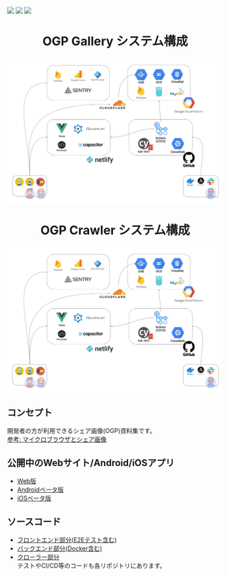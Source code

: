 ![](https://github.com/go-u/ogp-front/workflows/Test/badge.svg)
![](https://github.com/go-u/ogp-front/workflows/Staging/badge.svg)
![](https://github.com/go-u/ogp-front/workflows/Production/badge.svg) 

<h1 align="center">OGP Gallery システム構成</h1>
<p align="center"><img src="./docs/systems.jpg" alt="Systems"></p>

<h1 align="center">OGP Crawler システム構成</h1>
<p align="center"><img src="./docs/systems.jpg" alt="Systems"></p>

## コンセプト
開発者の方が利用できるシェア画像(OGP)資料集です。  
[参考: マイクロブラウザとシェア画像](https://gigazine.net/news/20191219-microbrowsers-are-everywhere/)

## 公開中のWebサイト/Android/iOSアプリ
- [Web版](https://ogp-gal.com/)
- [Androidベータ版](https://play.google.com/store/apps/details?id=ogp.gal)
- [iOSベータ版](https://testflight.apple.com/join/nGV3D8ab)

## ソースコード
- [フロントエンド部分(E2Eテスト含む)](https://github.com/go-u/ogp-front)
- [バックエンド部分(Docker含む)](https://github.com/go-u/ogp-back)
- [クローラー部分](https://github.com/go-u/ogp-crawler)    
テストやCI/CD等のコードも各リポジトリにあります。

